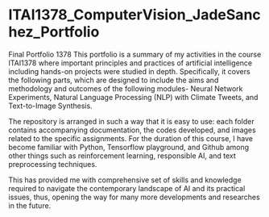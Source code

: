 # ITAI1378_ComputerVision_JadeSanchez_Portfolio
Final Portfolio 1378
This portfolio is a summary of my activities in the course ITAI1378 where important principles and practices of artificial intelligence including hands-on projects were studied in depth. Specifically, it covers the following parts, which are designed to include the aims and methodology and outcomes of the following modules- Neural Network Experiments, Natural Language Processing (NLP) with Climate Tweets, and Text-to-Image Synthesis.

The repository is arranged in such a way that it is easy to use: each folder contains accompanying documentation, the codes developed, and images related to the specific assignments. For the duration of this course, I have become familiar with Python, Tensorflow playground, and Github among other things such as reinforcement learning, responsible AI, and text preprocessing techniques.

This has provided me with comprehensive set of skills and knowledge required to navigate the contemporary landscape of AI and its practical issues, thus, opening the way for many more developments and researches in the future.
